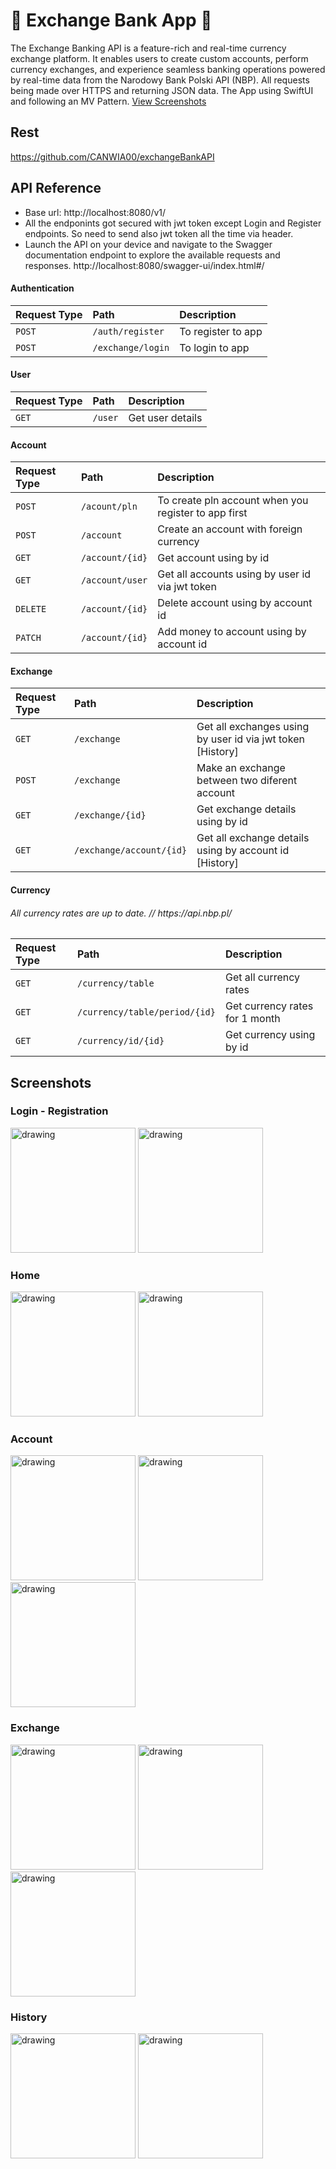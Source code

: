 # 💸 Exchange Bank App 💸

The Exchange Banking API is a feature-rich and real-time currency exchange platform. It enables users to create custom accounts, perform currency exchanges, and experience seamless banking operations powered by real-time data from the Narodowy Bank Polski API (NBP). All requests being made over HTTPS and returning JSON data. The App using SwiftUI and following an MV Pattern. [View Screenshots](#screenshots-section)

## Rest
https://github.com/CANWIA00/exchangeBankAPI

## API Reference
- Base url: http://localhost:8080/v1/
- All the endponints got secured with jwt token except Login and Register endpoints. So need to send also jwt token all the time via header.
- Launch the API on your device and navigate to the Swagger documentation endpoint to explore the available requests and responses.
http://localhost:8080/swagger-ui/index.html#/

#### Authentication

| Request Type | Path     | Description                |
| :-------- | :------- | :------------------------- |
| `POST` | `/auth/register` | To register to app  |
| `POST` | `/exchange/login` | To login to app |

#### User

| Request Type | Path     | Description                |
| :-------- | :------- | :------------------------- |
| `GET` | `/user` | Get user details  |

#### Account

| Request Type | Path     | Description                |
| :-------- | :------- | :------------------------- |
| `POST` | `/acount/pln` | To create pln account when you register to app first |
| `POST` | `/account` | Create an account with foreign currency |
| `GET` | `/account/{id}` | Get account using by id |
| `GET` | `/account/user` | Get all accounts using by user id via jwt token|
| `DELETE` | `/account/{id}` | Delete account using by account id |
| `PATCH` | `/account/{id}` | Add money to account using by account id |


#### Exchange

| Request Type | Path     | Description                |
| :-------- | :------- | :------------------------- |
| `GET` | `/exchange` | Get all exchanges using by user id via jwt token [History]|
| `POST` | `/exchange` | Make an exchange between two diferent account |
| `GET` | `/exchange/{id}` | Get exchange details using by id |
| `GET` | `/exchange/account/{id}` | Get all exchange details using by account id [History]|

#### Currency

<h6>All currency rates are up to date. // https://api.nbp.pl/</h6>

| Request Type | Path     | Description                |
| :-------- | :------- | :------------------------- |
| `GET` | `/currency/table` | Get all currency rates|
| `GET` | `/currency/table/period/{id}` | Get currency rates for 1 month |
| `GET` | `/currency/id/{id}` | Get currency using by id|

<a name="screenshots-section"></a>
## Screenshots
### Login - Registration
<img src="https://github.com/user-attachments/assets/7c44ecb7-3b7f-4010-a826-1ee5d1988735" alt="drawing" width="200"/>
<img src="https://github.com/user-attachments/assets/f4bfc901-bde4-48f8-b98e-c34cd2fd5773" alt="drawing" width="200"/>

### Home
<img src="https://github.com/user-attachments/assets/832618e0-314d-44d3-8d24-9b372747fe2d" alt="drawing" width="200"/>
<img src="https://github.com/user-attachments/assets/9d1a189a-53c9-48e9-bb06-1fc0bcc628ba" alt="drawing" width="200"/>

### Account
<img src="https://github.com/user-attachments/assets/ef637cf8-c277-4689-8877-3aac6f3956bb" alt="drawing" width="200"/>
<img src="https://github.com/user-attachments/assets/4e478a1f-5eb0-4db1-ac1f-554353d1598c" alt="drawing" width="200"/>
<img src="https://github.com/user-attachments/assets/d07c235b-de0c-4556-b80f-38cb3cd1a8ea" alt="drawing" width="200"/>

### Exchange 
<img src="https://github.com/user-attachments/assets/1b160e1a-cc20-4916-ad55-0a08146a067e" alt="drawing" width="200"/>
<img src="https://github.com/user-attachments/assets/f174744e-57cb-4b40-a64a-4ec2c300ff8c" alt="drawing" width="200"/>
<img src="https://github.com/user-attachments/assets/007f5f36-a4ae-4516-823f-45325c31c7b1" alt="drawing" width="200"/>

### History
<img src="https://github.com/user-attachments/assets/d5b03c51-80a3-4a8f-897e-1a2273e6f4d8" alt="drawing" width="200"/>
<img src="https://github.com/user-attachments/assets/0a007454-81b6-4f6c-93f3-a9e7f7656f82" alt="drawing" width="200"/>
